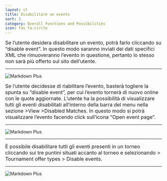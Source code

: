```yaml
---
layout: it
title: Disabilitare un evento
sort: 3
category: Overall Functions and Possibilities
icon: fas fa-circle
---
```

<p class="message">
    
</p>

<font size="3">Se l’utente desidera disabilitare un evento, potrà farlo cliccando su “disable event”. In questo modo saranno inviati dei dati specifici XML che rimuoveranno l’evento in questione, pertanto lo stesso non sarà più offerto sul sito dell’utente.</font>

---

![Markdown Plus]({{site.baseurl}}/public/images/altre-caratteristiche/disable-event.png)


<font size="3">Se l’utente decidesse di riabilitare l’evento, basterà togliere la spunta su “disable event”, per cui l’evento tornerà di nuovo online con le quote aggiornate. L’utente ha la possibilità di visualizzare tutti gli eventi disabilitati all’interno della barra del menu nella sezione >View >Disabled Matches. In questo modo si potrà visualizzare l’evento facendo click sull’icona “Open event page”.</font> 

---

![Markdown Plus]({{site.baseurl}}/public/images/altre-caratteristiche/disabled-matches.png)

---

<font size="3">È possibile disabilitare tutti gli eventi presenti in un torneo cliccando sui tre puntini situati accanto al torneo e selezionando > Tournament offer types > Disable events.</font> 

---

![Markdown Plus]({{site.baseurl}}/public/images/altre-caratteristiche/disable-event.png)